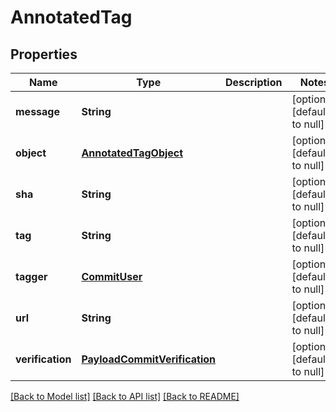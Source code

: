 # AnnotatedTag
## Properties

| Name | Type | Description | Notes |
|------------ | ------------- | ------------- | -------------|
| **message** | **String** |  | [optional] [default to null] |
| **object** | [**AnnotatedTagObject**](AnnotatedTagObject.md) |  | [optional] [default to null] |
| **sha** | **String** |  | [optional] [default to null] |
| **tag** | **String** |  | [optional] [default to null] |
| **tagger** | [**CommitUser**](CommitUser.md) |  | [optional] [default to null] |
| **url** | **String** |  | [optional] [default to null] |
| **verification** | [**PayloadCommitVerification**](PayloadCommitVerification.md) |  | [optional] [default to null] |

[[Back to Model list]](../README.md#documentation-for-models) [[Back to API list]](../README.md#documentation-for-api-endpoints) [[Back to README]](../README.md)

